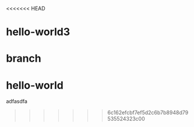 <<<<<<< HEAD
# hello-world3

branch
=======
# hello-world


adfasdfa
>>>>>>> 6c162efcbf7ef5d2c6b7b8948d79535524323c00
